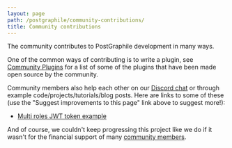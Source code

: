 ```yaml
---
layout: page
path: /postgraphile/community-contributions/
title: Community contributions
---
```


The community contributes to PostGraphile development in many ways.

One of the common ways of contributing is to write a plugin, see
[Community Plugins](./extending/community-plugins.md) for a list of some of the plugins that
have been made open source by the community.

Community members also help each other on our
[Discord chat](http://discord.gg/graphile) or through example
code/projects/tutorials/blog posts. Here are links to some of these (use the
"Suggest improvements to this page" link above to suggest more!):

- [Multi roles JWT token example](https://github.com/dijam/graphile-jwt-example)

And of course, we couldn't keep progressing this project like we do if it wasn't
for the financial support of many
[community members](https://graphile.org/sponsor).
